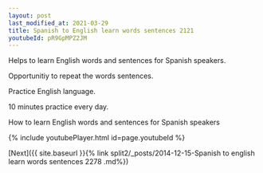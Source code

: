 ```yaml
---
layout: post
last_modified_at: 2021-03-29
title: Spanish to English learn words sentences 2121 
youtubeId: pR9GpMPZ2JM
---
```

 
 
Helps to learn English words and sentences for Spanish speakers.

Opportunitiy to repeat the words sentences. 

Practice English language. 
 
10 minutes practice every day. 
 
How to learn English words and sentences for Spanish speakers 
 
{% include youtubePlayer.html id=page.youtubeId %}
 
 
[Next]({{ site.baseurl }}{% link  split2/_posts/2014-12-15-Spanish to english learn words sentences 2278 .md%})
 
